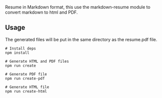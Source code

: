 Resume in Markdown format, this use the markdown-resume module to convert markdown to html and PDF.

## Usage

The generated files will be put in the same directory as the resume.pdf file.

    # Install deps
    npm install

    # Generate HTML and PDF files
    npm run create

    # Generate PDF file
    npm run create-pdf

    # Generate HTML file
    npm run create-html